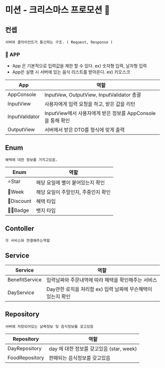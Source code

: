 # 미션 - 크리스마스 프로모션 🌲

## 컨셉

    서버와 클라이언트가 통신하는 구조. ( Request, Response )

### 📱 APP

- App 은 기본적으로 입력값을 제한 할 수 있다. ex) 숫자형 입력, 날자형 입력
- App은 실행 시 서버에 있는 음식 리스트를 받아온다. ex) 키오스크

| App            | 역할                                         |
|----------------|--------------------------------------------|
| AppConsole     | InputVew, OutputView, InputValidator 총괄    |
| InputView      | 사용자에게 입력 요청을 하고, 받은 값을 리턴                  |
| InputValidator | InputView에서 사용자에게 받은 정보를 AppConsole을 통해 확인 |
| OutputView     | 서버에서 받은 DTO를 형식에 맞게 출력                     |

## Enum

    혜택에 대한 정보를 가지고있음.

| Enum       | 역할                   |
|------------|----------------------|
| ⭐️Star     | 해당 요일에 별이 붙어있는지 확인   |
| 📅Week     | 해당 요일이 주말인지, 주중인지 확인 |
| 🧾Discount | 혜택 타입                |
| 🧑‍🎄Badge | 뱃지 타입                |

## Contoller

    각 서비스와 연결해주는역할

## Service

| Service        | 역할                                    |
|----------------|---------------------------------------|
| BenefitService | 입력날짜와 주문내역에 따라 혜택을 확인해주는 서비스          |
| DayService     | Day관한 로직을 처리함 ex) 입력 날짜에 무슨혜택이 있는지 확인 |

## Repository

    서버에 저장되어있는 날짜정보 및 음식정보를 갖고있음

| Repository     | 역할                             |
|----------------|--------------------------------|
| DayRepository  | day 에 대한 정보를 갖고있음 (star, week) |
| FoodRepository | 판매되는 음식정보를 갖고있음                |



